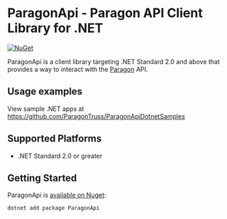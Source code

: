 # ParagonApi - Paragon API Client Library for .NET

[![NuGet](https://img.shields.io/nuget/v/ParagonApi.svg)](https://www.nuget.org/packages/ParagonApi)

ParagonApi is a client library targeting .NET Standard 2.0 and above that provides a way to interact with the [Paragon](https://www.paragontruss.com/) API.

## Usage examples

View sample .NET apps at https://github.com/ParagonTruss/ParagonApiDotnetSamples

## Supported Platforms

- .NET Standard 2.0 or greater

## Getting Started

ParagonApi is [available on Nuget](https://www.nuget.org/packages/ParagonApi):

```
dotnet add package ParagonApi
```
